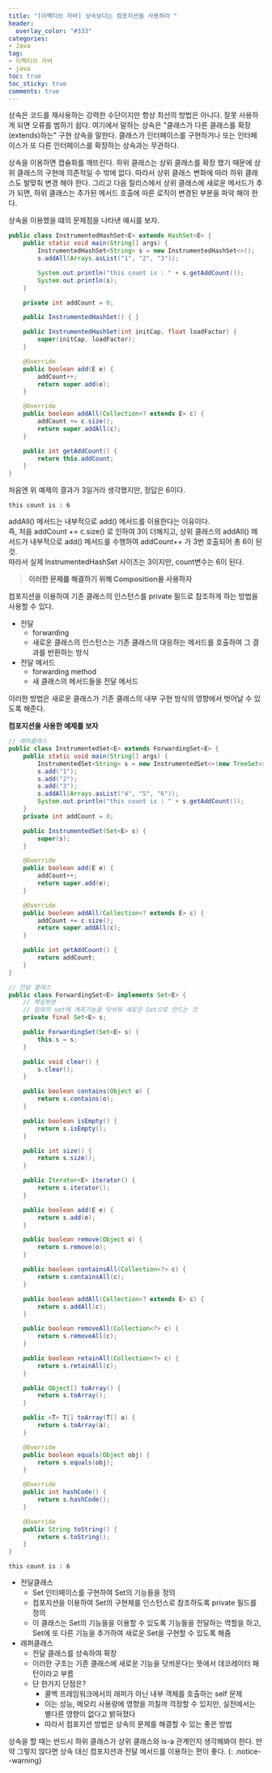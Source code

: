 ```yaml
---
title: "[이펙티브 자바] 상속보다는 컴포지션을 사용하라 "
header:
  overlay_color: "#333"
categories:
- Java
tag: 
- 이펙티브 자바
- java 
toc: true
toc_sticky: true
comments: true
---
```


상속은 코드를 재사용하는 강력한 수단이지만 항상 최선의 방법은 아니다. 
잘못 사용하게 되면 오류를 범하기 쉽다. 
여기에서 말하는 상속은 "클래스가 다른 클래스를 확장(extends)하는" 구현 상속을 말한다. 
클래스가 인터페이스를 구현하거나 또는 인터페이스가 또 다른 인터페이스를 확장하는 상속과는 무관하다.  

상속을 이용하면 캡슐화를 깨뜨린다. 
하위 클래스는 상위 클래스를 확장 했기 때문에 상위 클래스의 구현에 의존적일 수 밖에 없다. 
따라서 상위 클래스 변화에 따라 하위 클래스도 발맞춰 변경 해야 한다. 
그리고 다음 릴리스에서 상위 클래스에 새로운 메서드가 추가 되면, 하위 클래스는 추가된 메서드 호출에 따른 
로직이 변경된 부분을 파악 해야 한다.  

상속을 이용했을 떄의 문제점을 나타낸 예시를 보자.

```java
public class InstrumentedHashSet<E> extends HashSet<E> {
    public static void main(String[] args) {
        InstrumentedHashSet<String> s = new InstrumentedHashSet<>();
        s.addAll(Arrays.asList("1", "2", "3"));

        System.out.println("this count is : " + s.getAddCount()); 
        System.out.println(s);
    }

    private int addCount = 0;

    public InstrumentedHashSet() { }

    public InstrumentedHashSet(int initCap, float loadFactor) {
        super(initCap, loadFactor);
    }

    @Override
    public boolean add(E e) {
        addCount++;
        return super.add(e);
    }

    @Override
    public boolean addAll(Collection<? extends E> c) {
        addCount += c.size();
        return super.addAll(c);
    }

    public int getAddCount() {
        return this.addCount;
    }
}
```
처음엔 위 예제의 결과가 3일거라 생각했지만, 정답은 6이다. 
```
this count is : 6
```

addAll() 메서드는 내부적으로 add() 메서드를 이용한다는 이유이다.  
즉, 처음 addCount += c.size() 로 인하여 3이 더해지고, 상위 클래스의 addAll() 메서드가 내부적으로
add() 메서드를 수행하여 addCount++ 가 3번 호출되어 총 6이 된 것.  
따라서 실제 InstrumentedHashSet 사이즈는 3이지만, count변수는 6이 된다.  

> **이러한 문제를 해결하기 위해 Composition을 사용하자**

컴포지션을 이용하여 기존 클래스의 인스턴스를 private 필드로 참조하게 하는 방법을 사용할 수 있다. 
- 전달
    - forwarding
    - 새로운 클래스의 인스턴스는 기존 클래스의 대응하는 메서드를 호출하여 그 결과를 반환하는 방식
- 전달 메서드
    - forwarding method
    - 새 클래스의 메서드들을 전달 메서드
    
이러한 방법은 새로운 클래스가 기존 클래스의 내부 구현 방식의 영향에서 벗어날 수 있도록 해준다. 

**컴포지션을 사용한 예제를 보자**

```java
// 래퍼클래스 
public class InstrumentedSet<E> extends ForwardingSet<E> {
    public static void main(String[] args) {
        InstrumentedSet<String> s = new InstrumentedSet<>(new TreeSet<>());
        s.add("1");
        s.add("2");
        s.add("3");
        s.addAll(Arrays.asList("4", "5", "6"));
        System.out.println("this count is : " + s.getAddCount());
    }
    private int addCount = 0;

    public InstrumentedSet(Set<E> s) {
        super(s);
    }

    @Override
    public boolean add(E e) {
        addCount++;
        return super.add(e);
    }

    @Override
    public boolean addAll(Collection<? extends E> c) {
        addCount += c.size();
        return super.addAll(c);
    }

    public int getAddCount() {
        return addCount;
    }
}
```

```java
// 전달 클래스
public class ForwardingSet<E> implements Set<E> {
    // 핵심부분
    // 임의의 set에 계측기능을 덧씌워 새로운 Set으로 만드는 것
    private final Set<E> s;

    public ForwardingSet(Set<E> s) {
        this.s = s;
    }

    public void clear() {
        s.clear();
    }

    public boolean contains(Object o) {
        return s.contains(o);
    }

    public boolean isEmpty() {
        return s.isEmpty();
    }

    public int size() {
        return s.size();
    }

    public Iterator<E> iterator() {
        return s.iterator();
    }

    public boolean add(E e) {
        return s.add(e);
    }

    public boolean remove(Object o) {
        return s.remove(o);
    }

    public boolean containsAll(Collection<?> c) {
        return s.containsAll(c);
    }

    public boolean addAll(Collection<? extends E> c) {
        return s.addAll(c);
    }

    public boolean removeAll(Collection<?> c) {
        return s.removeAll(c);
    }

    public boolean retainAll(Collection<?> c) {
        return s.retainAll(c);
    }

    public Object[] toArray() {
        return s.toArray();
    }

    public <T> T[] toArray(T[] a) {
        return s.toArray(a);
    }

    @Override
    public boolean equals(Object obj) {
        return s.equals(obj);
    }

    @Override
    public int hashCode() {
        return s.hashCode();
    }

    @Override
    public String toString() {
        return s.toString();
    }
}
```

```
this count is : 6
```

- 전달클래스
    - Set 인터페이스를 구현하여 Set의 기능들을 정의
    - 컴포지션을 이용하여 Set의 구현체를 인스턴스로 참조하도록 private 필드를 정의
    - 이 클래스는 Set의 기능들을 이용할 수 있도록 기능들을 전달하는 역할을 하고, Set에 또 다른 기능을 추가하여 새로운 Set을 구현할 수 있도록 해줌 
- 래퍼클래스
    - 전달 클래스를 상속하여 확장
    - 이러한 구조는 기존 클래스에 새로운 기능을 덧씌운다는 뜻에서 데코레이터 패턴이라고 부름 
    - 단 한가지 단점은?
        - 콜백 프레임워크에서의 래퍼가 아닌 내부 객체를 호출하는 self 문제
        - 이는 성능, 메모리 사용량에 영향을 끼칠까 걱정할 수 있지만, 실전에서는 별다른 영향이 없다고 밝혀졌다
        - 따라서 컴포지션 방법은 상속의 문제를 해결할 수 있는 좋은 방법

상속을 할 때는 반드시 하위 클래스가 상위 클래스와 is-a 관계인지 생각해봐야 한다. 만약 그렇지 않다면 상속 대신 컴포지션과 전달 메서드를 이용하는 편이 좋다.
{: .notice--warning}